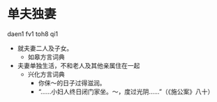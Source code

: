 # 单夫独妻
daen1 fv1 toh8 qi1
+ 就夫妻二人及子女。
  * 如皋方言词典
+ 夫妻单独生活，不和老人及其他亲属住在一起
  * 兴化方言词典
    - 你俫～的日子过得滋润。
    - “……小妇人终日闭门家坐。～，度过光阴……”（《施公案》八十）
